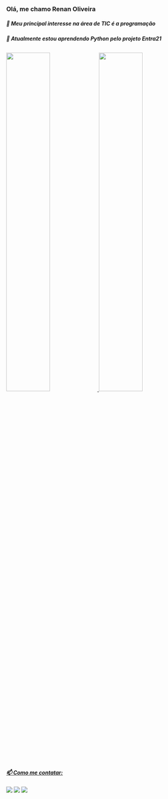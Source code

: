 ### Olá, me chamo Renan Oliveira 
##### 👀 Meu principal interesse na área de TIC é a programação 
##### 🌱 Atualmente estou aprendendo Python pelo projeto Entra21
##

<div>
  <a href="https://github.com/cremodev">
  <img width="48%" src="https://github-readme-stats.vercel.app/api?username=cremodev&show_icons=true&theme=material-palenight&include_all_commits=true&count_private=true"/>
  <img width="48%" src="https://github-readme-stats.vercel.app/api/top-langs/?username=cremodev&layout=compact&langs_count=16&theme=material-palenight"/>
</div>

 ## 
 
##### 📫 Como me contatar:
<div>
  <a href = "mailto:osilveira.renan@gmail.com"> <img src ="https://img.shields.io/badge/Gmail-D14836?style=for-the-badge&logo=gmail&logoColor=white"></a>
  <a href = "https://www.instagram.com/cremodev/"> <img src = "https://img.shields.io/badge/Instagram-E4405F?style=for-the-badge&logo=instagram&logoColor=white"></a>
  <a href = "https://www.linkedin.com/in/cremodev/"> <img src = "https://img.shields.io/badge/LinkedIn-0077B5?style=for-the-badge&logo=linkedin&logoColor=white"></a>
</div>

 
